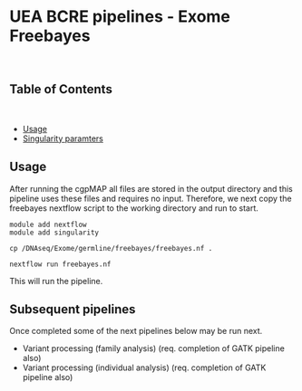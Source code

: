 # UEA BCRE pipelines - Exome Freebayes

<br />

<!-- TABLE OF CONTENTS -->
## Table of Contents

<br />

- [Usage](#Usage)
- [Singularity paramters](#Singularity-paramters)


## Usage

After running the cgpMAP all files are stored in the output directory and this pipeline uses these files and requires no input. Therefore, we next copy the freebayes nextflow script to the working directory and run to start.

```
module add nextflow
module add singularity

cp /DNAseq/Exome/germline/freebayes/freebayes.nf .

nextflow run freebayes.nf

```

This will run the pipeline.

## Subsequent pipelines

Once completed some of the next pipelines below may be run next.

- Variant processing (family analysis) (req. completion of GATK pipeline also)
- Variant processing (individual analysis) (req. completion of GATK pipeline also)
